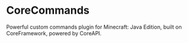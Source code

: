 # CoreCommands
Powerful custom commands plugin for Minecraft: Java Edition, built on CoreFramework, powered by CoreAPI.
